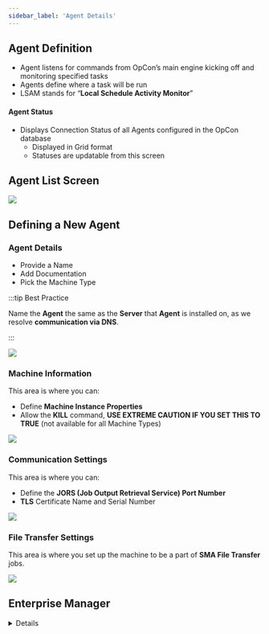 ```yaml
---
sidebar_label: 'Agent Details'
---
```


## Agent Definition

*  Agent listens for commands from OpCon’s main engine kicking off and monitoring specified tasks
*  Agents define where a task will be run
*  LSAM stands for “**Local Schedule Activity Monitor**”

#### Agent Status

* Displays Connection Status of all Agents configured in the OpCon database
  * Displayed in Grid format
  * Statuses are updatable from this screen

## Agent List Screen

![](../static/imgbasic/sm-agents-list.png)

## Defining a New Agent

### Agent Details

*  Provide a Name 
*  Add Documentation
*  Pick the Machine Type

:::tip Best Practice

Name the **Agent** the same as the **Server** that **Agent** is installed on, as we resolve **communication via DNS**.

:::

![](../static/imgbasic/sm-unix-agent-details.png)

### Machine Information

This area is where you can:
*  Define **Machine Instance Properties**
*  Allow the **KILL** command, **USE EXTREME CAUTION IF YOU SET THIS TO TRUE** (not available for all Machine Types)

![](../static/imgbasic/sm-unix-agent-machine-information.png)

### Communication Settings

This area is where you can:
* Define the **JORS (Job Output Retrieval Service) Port Number**
* **TLS** Certificate Name and Serial Number

![](../static/imgbasic/sm-unix-agent-communication-settings.png)

### File Transfer Settings

This area is where you set up the machine to be a part of **SMA File Transfer** jobs.

![](../static/imgbasic/sm-unix-agent-file-transfer-settings.png)



## Enterprise Manager

<details>

![Picture208](../static/imgbasic/208.png)

#### Advanced Machine Properties

![Picture209](../static/imgbasic/209.png)

#### File Transfer Settings

![Picture210](../static/imgbasic/210.png)

</details>